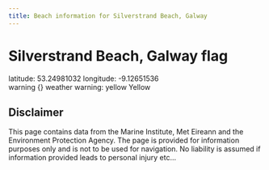 ```yaml
---
title: Beach information for Silverstrand Beach, Galway
---
```

# Silverstrand Beach, Galway <span class="material-icons blue-flag">flag</span>

<div class="location-info">latitude: 53.24981032 longitude: -9.12651536</div>
<div class="met-eireann-warnings"><span class="material-icons {}-warning">warning</span>&nbsp;{} weather warning: yellow Yellow&nbsp;</div>
<div></div>

## Disclaimer

This page contains data from the Marine Institute, 
Met Eireann and the Environment Protection Agency. The page is provided for
information purposes only and is not to be used for navigation. No liability 
is assumed if information provided leads to personal injury etc...
